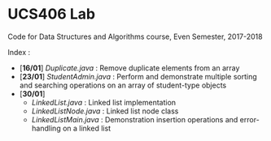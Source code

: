 # UCS406 Lab
Code for Data Structures and Algorithms course, Even Semester, 2017-2018

Index : 
* [__16/01__] *Duplicate.java* : Remove duplicate elements from an array
* [__23/01__] *StudentAdmin.java* : Perform and demonstrate multiple sorting and searching operations on an array of student-type objects
* [__30/01__] 
   * *LinkedList.java* : Linked list implementation
   * *LinkedListNode.java* : Linked list node class
   * *LinkedListMain.java* : Demonstration insertion operations and error-handling on a linked list

